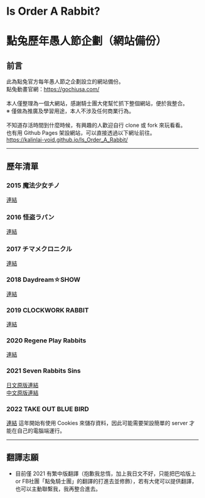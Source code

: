 # Is Order A Rabbit?
# 點兔歷年愚人節企劃（網站備份）

## 前言
此為點兔官方每年愚人節之企劃設立的網站備份。<br>
點兔動畫官網：https://gochiusa.com/<br>
<br>
本人僅整理為一個大網站，感謝騎士團大佬幫忙抓下整個網站，便於我整合。<br>
※ 僅做為推廣及學習用途，本人不涉及任何商業行為。<br>
<br>
不知道存活時間到什麼時候，有興趣的人歡迎自行 clone 或 fork 來玩看看。<br>
也有用 Github Pages 架設網站，可以直接透過以下網址前往。<br>
https://kalinlai-void.github.io/Is_Order_A_Rabbit/<br>

---
## 歷年清單

### 2015 魔法少女チノ
[連結](https://kalinlai-void.github.io/Is_Order_A_Rabbit/gochiusa2015/index.html)

### 2016 怪盗ラパン
[連結](https://kalinlai-void.github.io/Is_Order_A_Rabbit/gochiusa2016/index.html)

### 2017 チマメクロニクル
[連結](https://kalinlai-void.github.io/Is_Order_A_Rabbit/gochiusa2017/index.html)

### 2018 Daydream☆SHOW
[連結](https://kalinlai-void.github.io/Is_Order_A_Rabbit/gochiusa2018/index.html)

### 2019 CLOCKWORK RABBIT
[連結](https://kalinlai-void.github.io/Is_Order_A_Rabbit/gochiusa2019/index.html)

### 2020 Regene Play Rabbits
[連結](https://kalinlai-void.github.io/Is_Order_A_Rabbit/gochiusa2020/index.html)

### 2021 Seven Rabbits Sins
[日文原版連結](https://kalinlai-void.github.io/Is_Order_A_Rabbit/gochiusa2021/ja/index.html)<br>
[中文原版連結](https://kalinlai-void.github.io/Is_Order_A_Rabbit/gochiusa2021/zh-tw/index.html)

### 2022 TAKE OUT BLUE BIRD
[連結](https://kalinlai-void.github.io/Is_Order_A_Rabbit/gochiusa2022/ja/index.html)
這年開始有使用 Cookies 來儲存資料，因此可能需要架設簡單的 server 才能在自己的電腦端運行。

---
## 翻譯志願
- 目前僅 2021 有繁中版翻譯（抱歉我怠惰，加上我日文不好，只能把巴哈版上 or FB社團「點兔騎士團」的翻譯的打進去並修飾），若有大佬可以提供翻譯，也可以主動聯繫我，我再整合進去。